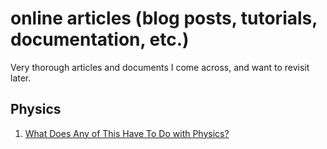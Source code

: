 # online articles (blog posts, tutorials, documentation, etc.)

Very thorough articles and documents I come across, and want to revisit later.

## Physics

1. [What Does Any of This Have To Do with Physics?](https://nautil.us/issue/43/heroes/what-does-any-of-this-have-to-do-with-physics)
